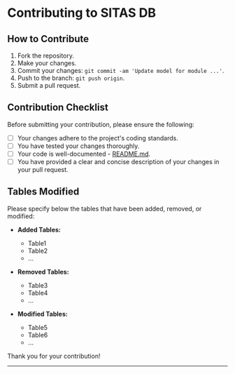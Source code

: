 # Contributing to SITAS DB

## How to Contribute

1. Fork the repository.
2. Make your changes.
3. Commit your changes: `git commit -am 'Update model for module ...'`.
4. Push to the branch: `git push origin`.
5. Submit a pull request.

## Contribution Checklist

Before submitting your contribution, please ensure the following:

- [ ] Your changes adhere to the project's coding standards.
- [ ] You have tested your changes thoroughly.
- [ ] Your code is well-documented - [README.md](./README.md).
- [ ] You have provided a clear and concise description of your changes in your pull request.

## Tables Modified

Please specify below the tables that have been added, removed, or modified:

- **Added Tables:**
  - Table1
  - Table2
  - ...
 
- **Removed Tables:**
  - Table3
  - Table4
  - ...
    
- **Modified Tables:**
  - Table5
  - Table6
  - ...

Thank you for your contribution!

---